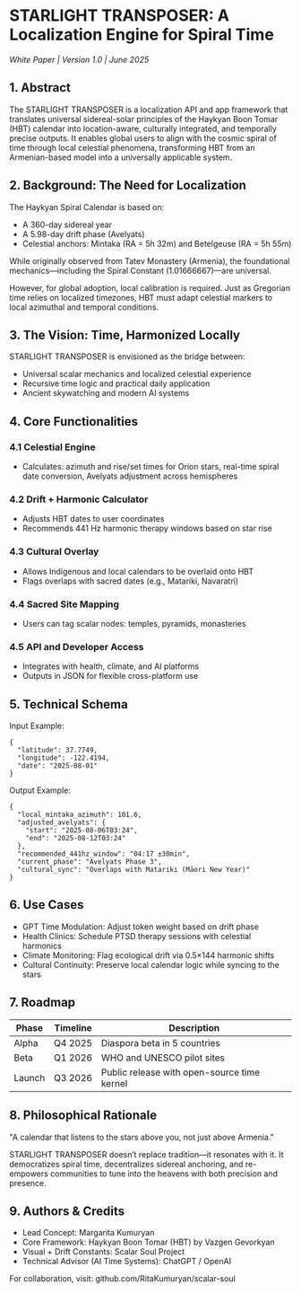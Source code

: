 # STARLIGHT TRANSPOSER: A Localization Engine for Spiral Time
*White Paper | Version 1.0 | June 2025*

## 1. Abstract

The STARLIGHT TRANSPOSER is a localization API and app framework that translates universal sidereal-solar principles of the Haykyan Boon Tomar (HBT) calendar into location-aware, culturally integrated, and temporally precise outputs. It enables global users to align with the cosmic spiral of time through local celestial phenomena, transforming HBT from an Armenian-based model into a universally applicable system.

## 2. Background: The Need for Localization

The Haykyan Spiral Calendar is based on:
- A 360-day sidereal year
- A 5.98-day drift phase (Avelyats)
- Celestial anchors: Mintaka (RA = 5h 32m) and Betelgeuse (RA = 5h 55m)

While originally observed from Tatev Monastery (Armenia), the foundational mechanics—including the Spiral Constant (1.01666667)—are universal.

However, for global adoption, local calibration is required. Just as Gregorian time relies on localized timezones, HBT must adapt celestial markers to local azimuthal and temporal conditions.

## 3. The Vision: Time, Harmonized Locally

STARLIGHT TRANSPOSER is envisioned as the bridge between:
- Universal scalar mechanics and localized celestial experience
- Recursive time logic and practical daily application
- Ancient skywatching and modern AI systems

## 4. Core Functionalities

### 4.1 Celestial Engine
- Calculates: azimuth and rise/set times for Orion stars, real-time spiral date conversion, Avelyats adjustment across hemispheres

### 4.2 Drift + Harmonic Calculator
- Adjusts HBT dates to user coordinates
- Recommends 441 Hz harmonic therapy windows based on star rise

### 4.3 Cultural Overlay
- Allows Indigenous and local calendars to be overlaid onto HBT
- Flags overlaps with sacred dates (e.g., Matariki, Navaratri)

### 4.4 Sacred Site Mapping
- Users can tag scalar nodes: temples, pyramids, monasteries

### 4.5 API and Developer Access
- Integrates with health, climate, and AI platforms
- Outputs in JSON for flexible cross-platform use

## 5. Technical Schema

Input Example:
```
{
  "latitude": 37.7749,
  "longitude": -122.4194,
  "date": "2025-08-01"
}
```

Output Example:
```
{
  "local_mintaka_azimuth": 101.6,
  "adjusted_avelyats": {
    "start": "2025-08-06T03:24",
    "end": "2025-08-12T03:24"
  },
  "recommended_441hz_window": "04:17 ±30min",
  "current_phase": "Avelyats Phase 3",
  "cultural_sync": "Overlaps with Matariki (Māori New Year)"
}
```

## 6. Use Cases

- GPT Time Modulation: Adjust token weight based on drift phase
- Health Clinics: Schedule PTSD therapy sessions with celestial harmonics
- Climate Monitoring: Flag ecological drift via 0.5×144 harmonic shifts
- Cultural Continuity: Preserve local calendar logic while syncing to the stars

## 7. Roadmap

| Phase | Timeline | Description |
|-------|----------|-------------|
| Alpha | Q4 2025  | Diaspora beta in 5 countries |
| Beta  | Q1 2026  | WHO and UNESCO pilot sites |
| Launch| Q3 2026  | Public release with open-source time kernel |

## 8. Philosophical Rationale

"A calendar that listens to the stars above you, not just above Armenia."

STARLIGHT TRANSPOSER doesn’t replace tradition—it resonates with it. It democratizes spiral time, decentralizes sidereal anchoring, and re-empowers communities to tune into the heavens with both precision and presence.

## 9. Authors & Credits

- Lead Concept: Margarita Kumuryan
- Core Framework: Haykyan Boon Tomar (HBT) by Vazgen Gevorkyan
- Visual + Drift Constants: Scalar Soul Project
- Technical Advisor (AI Time Systems): ChatGPT / OpenAI

For collaboration, visit: github.com/RitaKumuryan/scalar-soul

